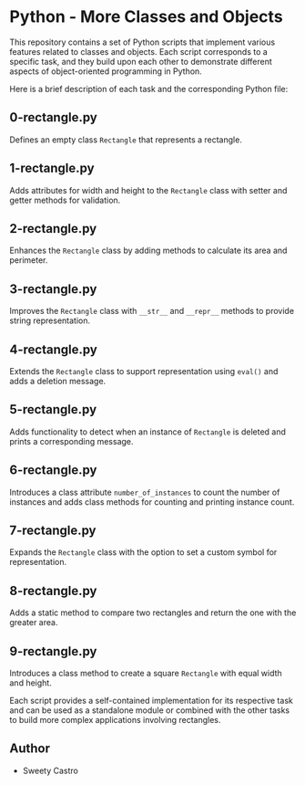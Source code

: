 # Python - More Classes and Objects

This repository contains a set of Python scripts that implement various features related to classes and objects. Each script corresponds to a specific task, and they build upon each other to demonstrate different aspects of object-oriented programming in Python.

Here is a brief description of each task and the corresponding Python file:

## 0-rectangle.py

Defines an empty class `Rectangle` that represents a rectangle.

## 1-rectangle.py

Adds attributes for width and height to the `Rectangle` class with setter and getter methods for validation.

## 2-rectangle.py

Enhances the `Rectangle` class by adding methods to calculate its area and perimeter.

## 3-rectangle.py

Improves the `Rectangle` class with `__str__` and `__repr__` methods to provide string representation.

## 4-rectangle.py

Extends the `Rectangle` class to support representation using `eval()` and adds a deletion message.

## 5-rectangle.py

Adds functionality to detect when an instance of `Rectangle` is deleted and prints a corresponding message.

## 6-rectangle.py

Introduces a class attribute `number_of_instances` to count the number of instances and adds class methods for counting and printing instance count.

## 7-rectangle.py

Expands the `Rectangle` class with the option to set a custom symbol for representation.

## 8-rectangle.py

Adds a static method to compare two rectangles and return the one with the greater area.

## 9-rectangle.py

Introduces a class method to create a square `Rectangle` with equal width and height.

Each script provides a self-contained implementation for its respective task and can be used as a standalone module or combined with the other tasks to build more complex applications involving rectangles.

## Author

- Sweety Castro

